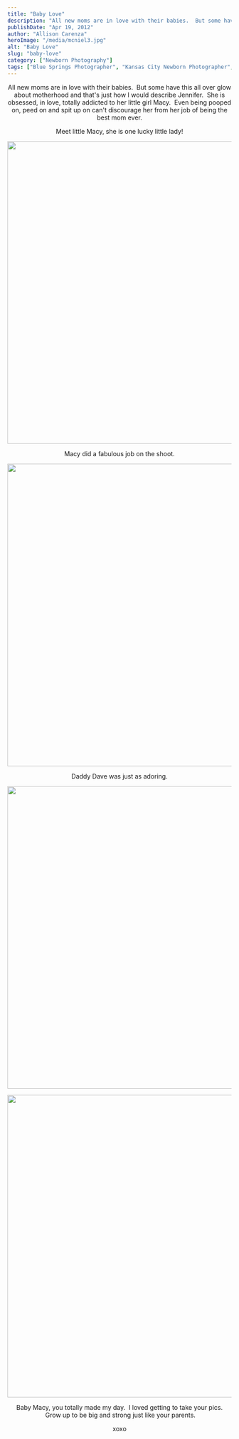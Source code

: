 ```yaml
---
title: "Baby Love"
description: "All new moms are in love with their babies.  But some have this all over glow about motherhood and that&apos;s "
publishDate: "Apr 19, 2012"
author: "Allison Carenza"
heroImage: "/media/mcniel3.jpg"
alt: "Baby Love"
slug: "baby-love"
category: ["Newborn Photography"]
tags: ["Blue Springs Photographer", "Kansas City Newborn Photographer", "Newborn Photography"]
---
```


<p style="text-align: center;">All new moms are in love with their babies.  But some have this all over glow about motherhood and that&apos;s just how I would describe Jennifer.  She is obsessed, in love, totally addicted to her little girl Macy.  Even being pooped on, peed on and spit up on can&apos;t discourage her from her job of being the best mom ever.</p>
<p style="text-align: center;">Meet little Macy, she is one lucky little lady!</p>
<p style="text-align: center;"><img class="aligncenter size-full wp-image-4047" title="mcniel3" src="/media/mcniel3.jpg" alt="" width="930" height="680" srcset="/media/mcniel3.jpg 930w, /media/mcniel3-300x219.jpg 300w, /media/mcniel3-768x562.jpg 768w" sizes="(max-width: 930px) 100vw, 930px" /></p>
<p style="text-align: center;">Macy did a fabulous job on the shoot.</p>
<p style="text-align: center;"><img class="aligncenter size-full wp-image-4046" title="McNiel2" src="/media/McNiel2.jpg" alt="" width="930" height="680" /></p>
<p style="text-align: center;">Daddy Dave was just as adoring.</p>
<p style="text-align: center;"><img class="aligncenter size-full wp-image-4048" title="mcniel4" src="/media/mcniel4.jpg" alt="" width="930" height="680" srcset="/media/mcniel4.jpg 930w, /media/mcniel4-300x219.jpg 300w, /media/mcniel4-768x562.jpg 768w" sizes="(max-width: 930px) 100vw, 930px" /></p>
<p style="text-align: center;">
<p style="text-align: center;"><img class="aligncenter size-full wp-image-4045" title="McNiel1" src="/media/McNiel1.jpg" alt="" width="930" height="680" srcset="/media/McNiel1.jpg 930w, /media/McNiel1-300x219.jpg 300w, /media/McNiel1-768x562.jpg 768w" sizes="(max-width: 930px) 100vw, 930px" /></p>
<p style="text-align: center;">Baby Macy, you totally made my day.  I loved getting to take your pics.  Grow up to be big and strong just like your parents.</p>
<p style="text-align: center;">xoxo</p>
